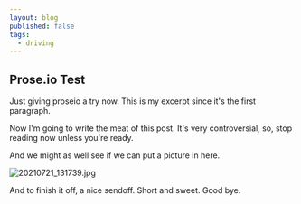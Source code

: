 ```yaml
---
layout: blog
published: false
tags:
  - driving
---
```

## Prose.io Test

Just giving proseio a try now. This is my excerpt since it's the first paragraph.

Now I'm going to write the meat of this post. It's very controversial, so, stop reading now unless you're ready.

And we might as well see if we can put a picture in here.

![20210721_131739.jpg]({{site.url}}/assets/media/20210721_131739.jpg)

And to finish it off, a nice sendoff.  Short and sweet.  Good bye.